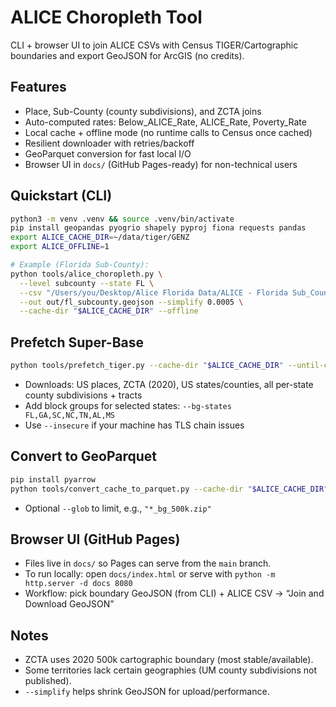 # ALICE Choropleth Tool

CLI + browser UI to join ALICE CSVs with Census TIGER/Cartographic boundaries and export GeoJSON for ArcGIS (no credits).

## Features
- Place, Sub-County (county subdivisions), and ZCTA joins
- Auto-computed rates: Below_ALICE_Rate, ALICE_Rate, Poverty_Rate
- Local cache + offline mode (no runtime calls to Census once cached)
- Resilient downloader with retries/backoff
- GeoParquet conversion for fast local I/O
- Browser UI in `docs/` (GitHub Pages-ready) for non-technical users

## Quickstart (CLI)
```bash
python3 -m venv .venv && source .venv/bin/activate
pip install geopandas pyogrio shapely pyproj fiona requests pandas
export ALICE_CACHE_DIR=~/data/tiger/GENZ
export ALICE_OFFLINE=1

# Example (Florida Sub-County):
python tools/alice_choropleth.py \
  --level subcounty --state FL \
  --csv "/Users/you/Desktop/Alice Florida Data/ALICE - Florida Sub_County Data.csv" \
  --out out/fl_subcounty.geojson --simplify 0.0005 \
  --cache-dir "$ALICE_CACHE_DIR" --offline
```

## Prefetch Super-Base
```bash
python tools/prefetch_tiger.py --cache-dir "$ALICE_CACHE_DIR" --until-complete --max-retries 12 --retry-wait 3
```
- Downloads: US places, ZCTA (2020), US states/counties, all per-state county subdivisions + tracts
- Add block groups for selected states: `--bg-states FL,GA,SC,NC,TN,AL,MS`
- Use `--insecure` if your machine has TLS chain issues

## Convert to GeoParquet
```bash
pip install pyarrow
python tools/convert_cache_to_parquet.py --cache-dir "$ALICE_CACHE_DIR"
```
- Optional `--glob` to limit, e.g., `"*_bg_500k.zip"`

## Browser UI (GitHub Pages)
- Files live in `docs/` so Pages can serve from the `main` branch.
- To run locally: open `docs/index.html` or serve with `python -m http.server -d docs 8080`
- Workflow: pick boundary GeoJSON (from CLI) + ALICE CSV → “Join and Download GeoJSON”

## Notes
- ZCTA uses 2020 500k cartographic boundary (most stable/available).
- Some territories lack certain geographies (UM county subdivisions not published).
- `--simplify` helps shrink GeoJSON for upload/performance.
